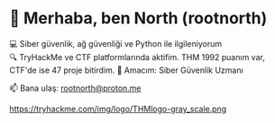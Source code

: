 # 👋 Merhaba, ben North (rootnorth)

💻 Siber güvenlik, ağ güvenliği ve Python ile ilgileniyorum  
🔍 TryHackMe ve CTF platformlarında aktifim. THM 1992 puanım var, CTF'de ise 47 proje bitirdim.
🎯 Amacım: Siber Güvenlik Uzmanı

📫 Bana ulaş: rootnorth@proton.me

https://tryhackme.com/img/logo/THMlogo-gray_scale.png
